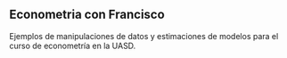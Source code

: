 ## Econometria con Francisco 
Ejemplos de manipulaciones de datos y estimaciones de modelos para el curso de econometría en la UASD.
